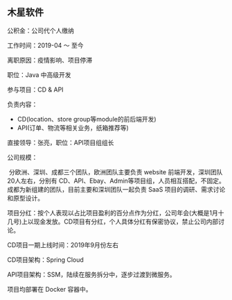 ## 木星软件

公积金：公司代个人缴纳

工作时间：2019-04 ～ 至今

离职原因：疫情影响、项目停滞

职位：Java 中高级开发

参与项目：CD & API

负责内容：

- CD(location、store group等module的前后端开发) 
- API(订单、物流等相关业务，纸箱推荐等)

直接领导：张亮，职位：API项目组组长

公司规模：

​	分欧洲、深圳、成都三个团队，欧洲团队主要负责 website 前端开发，深圳团队20人左右，分别有 CD、API、Ebay、Admin等项目组，人员相互搭配，不固定。成都为新组建的团队，目前主要和深圳团队一起负责 SaaS 项目的调研、需求讨论和原型设计。

项目分红：按个人表现以占比项目盈利的百分点作为分红，公司年会(大概是1月十几号)上以现金发放。CD项目有分红，个人具体分红有保密协议，禁止公司内部讨论。

CD项目一期上线时间：2019年9月份左右

CD项目架构：Spring Cloud

API项目架构：SSM，陆续在服务拆分中，逐步过渡到微服务。

项目均部署在 Docker 容器中。

